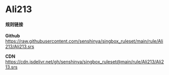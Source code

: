 # Ali213

#### 规则链接

**Github**
https://raw.githubusercontent.com/senshinya/singbox_ruleset/main/rule/Ali213/Ali213.srs

**CDN**
https://cdn.jsdelivr.net/gh/senshinya/singbox_ruleset@main/rule/Ali213/Ali213.srs
